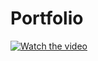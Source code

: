 # Portfolio
[![Watch the video](https://i.sstatic.net/Vp2cE.png)](https://www.youtube.com/watch?v=dQw4w9WgXcQ&ab_channel=RickAstley)

